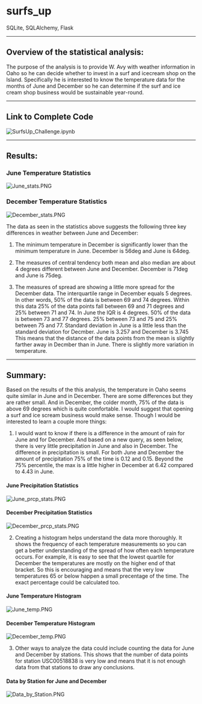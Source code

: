 # surfs_up
SQLite, SQLAlchemy, Flask

---

## Overview of the statistical analysis:

The purpose of the analysis is to provide W. Avy with weather information in Oaho so he can decide whether to invest in a surf and icecream shop on the Island. Specifically he is interested to know the temperature data for the months of June and December so he can determine if the surf and ice cream shop business would be sustainable year-round.  

---

## Link to Complete Code
![SurfsUp_Challenge.ipynb](SurfsUp_Challenge.ipynb)

---

## Results:


### June Temperature Statistics
![June_stats.PNG](Images/June_stats.PNG)

### December Temperature Statistics
![December_stats.PNG](Images/December_stats.PNG)

The data as seen in the statistics above suggests the following three key differences in weather between June and December:

1. The minimum temperature in December is significantly lower than the minimum temperature in June. December is 56deg and June is 64deg. 

2. The measures of central tendency both mean and also median are about 4 degrees different between June and December. December is 71deg and June is 75deg. 

3. The measures of spread are showing a little more spread for the December data. The interquartile range in December equals 5 degrees. In other words, 50% of the data is between 69 and 74 degrees. Within this data 25% of the data points fall between 69 and 71 degrees and 25% between 71 and 74. In June the IQR is 4 degrees. 50% of the data is between 73 and 77 degrees. 25% between 73 and 75 and 25% between 75 and 77. Standard deviation in June is a little less than the standard deviation for Decmber. June is 3.257 and December is 3.745 This means that the distance of the data points from the mean is slightly farther away in Decmber than in June. There is slightly more variation in temperature.  


---

## Summary:

Based on the results of the this analysis, the temperature in Oaho seems quite similar in June and in December. There are some differences but they are rather small. And in December, the colder month, 75% of the data is above 69 degrees which is quite comfortable. I would suggest that opening a surf and ice scream business would make sense. 
Though I would be interested to learn a couple more things:
1. I would want to know if there is a difference in the amount of rain for June and for December. And based on a new query, as seen below, there is very little precipitation in June and also in December. The difference in precipitation is small. For both June and December the amount of precipitation 75% of the time is 0.12 and 0.15. Beyond the 75% percentile, the max is a little higher in December at 6.42 compared to 4.43 in June. 

#### June Precipitation Statistics
![June_prcp_stats.PNG](Images/June_prcp_stats.PNG)

#### December Precipitation Statistics
![December_prcp_stats.PNG](Images/December_prcp_stats.PNG)

2. Creating a histogram helps understand the data more thoroughly. It shows the frequency of each temperature measurements so you can get a better understanding of the spread of how often each temperature occurs. For example, it is easy to see that the lowest quartile for December the temperatures are mostly on the higher end of that bracket. So this is encouraging and means that the very low temperatures 65 or below happen a small precentage of the time. The exact percentage could be calculated too. 

#### June Temperature Histogram
![June_temp.PNG](Images/June_temp.PNG)

#### December Temperature Histogram
![December_temp.PNG](Images/December_temp.PNG)


3. Other ways to analyze the data could include counting the data for June and December by stations. This shows that the number of data points for station USC00518838 is very low and means that it is not enough data from that stations to draw any conclusions. 

#### Data by Station for June and December
![Data_by_Station.PNG](Images/Data_by_Station.PNG)


